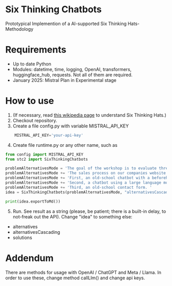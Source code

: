# Six Thinking Chatbots
Prototypical Implemention of a AI-supported Six Thinking Hats-Methodology

# Requirements
* Up to date Python
* Modules: datetime, time, logging, OpenAI, transformers, huggingface_hub, requests. Not all of them are required.
* January 2025: Mistral Plan in Experimental stage

# How to use
1. (If necessary, read [this wikipedia page](https://en.wikipedia.org/wiki/Six_Thinking_Hats) to understand Six Thinking Hats.)
2. Checkout repository.
3. Create a file config.py with variable MISTRAL_API_KEY 

```python
    MISTRAL_API_KEY='your-api-key'
```

4. Create file runtime.py or any other name, such as

```python
from config import MISTRAL_API_KEY
from stc2 import SixThinkingChatbots

problemAlternativesMode = 'The goal of the workshop is to evaluate three alternatives to a problem. The problem is: '
problemAlternativesMode += 'The sales process on our companies website does not work very well. Management wants us to change the sales process to one of the three alternatives: '
problemAlternativesMode += 'First, an old-school chatbot with a beforehand written structure. '
problemAlternativesMode += 'Second, a chatbot using a large language model, without a pre-defined structure. '
problemAlternativesMode += 'Third, an old-school contact form. '
idea = SixThinkingChatbots(problemAlternativesMode, "alternativesCascading", MISTRAL_API_KEY)

print(idea.exportToMd())
```

5. Run. See result as a string (please, be patient; there is a built-in delay, to not-freak out the API). Change "idea" to something else:
* alternatives
* alternativesCascading
* solutions

# Addendum
There are methods for usage with OpenAI / ChatGPT and Meta / Llama. In order to use these, change method callLlm() and change api keys.
